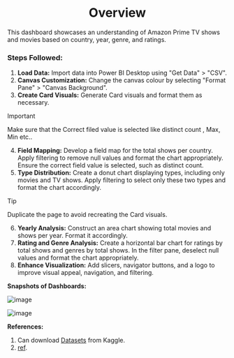 <h1 align="center">
  Overview
</h1>
This dashboard showcases an understanding of Amazon Prime TV shows and movies based on country, year, genre, and ratings.

### Steps Followed:
1. **Load Data:** Import data into Power BI Desktop using "Get Data" > "CSV".
2. **Canvas Customization:** Change the canvas colour by selecting "Format Pane" > "Canvas Background".
3. **Create Card Visuals:** Generate Card visuals and format them as necessary.
   
> [!IMPORTANT]
> Make sure that the Correct filed value is selected like distinct count , Max, Min etc..

4. **Field Mapping:** Develop a field map for the total shows per country. Apply filtering to remove null values and format the chart appropriately. Ensure the correct field value is selected, such as distinct count.
5. **Type Distribution:** Create a donut chart displaying types, including only movies and TV shows. Apply filtering to select only these two types and format the chart accordingly.
> [!TIP]
> Duplicate the page to avoid recreating the Card visuals.
6. **Yearly Analysis:** Construct an area chart showing total movies and shows per year. Format it accordingly.
7. **Rating and Genre Analysis:** Create a horizontal bar chart for ratings by total shows and genres by total shows. In the filter pane, deselect null values and format the chart appropriately.
8. **Enhance Visualization:** Add slicers, navigator buttons, and a logo to improve visual appeal, navigation, and filtering.

**Snapshots of Dashboards:**

![image](https://github.com/sainadreddy/Amazon-Prime-TV-shows-and-movies-Analysis/assets/63005649/b6a6eca0-1083-4b4f-b7bb-bde6d7c9ed21)

![image](https://github.com/sainadreddy/Amazon-Prime-TV-shows-and-movies-Analysis/assets/63005649/c32c859b-805e-40b1-8875-f628452fd321)

**References:**

1. Can download [Datasets]( https://www.kaggle.com/datasets/shivamb/amazon-prime-movies-and-tv-shows) from Kaggle.
2. [ref](https://www.youtube.com/watch?v=_xs8XXlGQVM).







